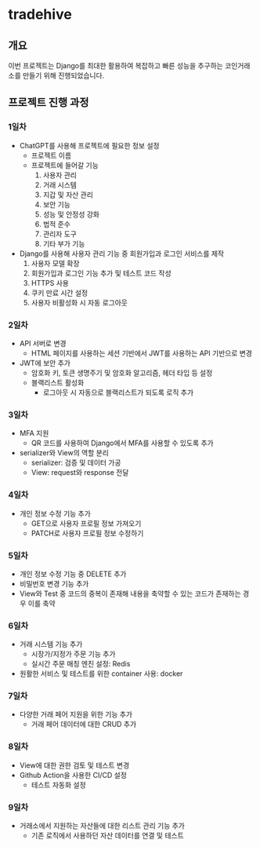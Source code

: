 # tradehive

## 개요

이번 프로젝트는 Django를 최대한 활용하여 복잡하고 빠른 성능을 추구하는 코인거래소를 만들기 위해 진행되었습니다.

## 프로젝트 진행 과정

### 1일차

- ChatGPT를 사용해 프로젝트에 필요한 정보 설정
    - 프로젝트 이름
    - 프로젝트에 들어갈 기능
        1. 사용자 관리
        2. 거래 시스템
        3. 지갑 및 자산 관리
        4. 보안 기능
        5. 성능 및 안정성 강화
        6. 법적 준수
        7. 관리자 도구
        8. 기타 부가 기능
- Django를 사용해 사용자 관리 기능 중 회원가입과 로그인 서비스를 제작
    1. 사용자 모델 확장
    2. 회원가입과 로그인 기능 추가 및 테스트 코드 작성
    3. HTTPS 사용
    4. 쿠키 만료 시간 설정
    5. 사용자 비활성화 시 자동 로그아웃

### 2일차

- API 서버로 변경
    - HTML 페이지를 사용하는 세션 기반에서 JWT를 사용하는 API 기반으로 변경
- JWT에 보안 추가
    - 암호화 키, 토큰 생명주기 및 암호화 알고리즘, 헤더 타입 등 설정
    - 블랙리스트 활성화
        - 로그아웃 시 자동으로 블랙리스트가 되도록 로직 추가

### 3일차

- MFA 지원
    - QR 코드를 사용하여 Django에서 MFA를 사용할 수 있도록 추가
- serializer와 View의 역할 분리
    - serializer: 검증 및 데이터 가공
    - View: request와 response 전달

### 4일차

- 개인 정보 수정 기능 추가
    - GET으로 사용자 프로필 정보 가져오기
    - PATCH로 사용자 프로필 정보 수정하기

### 5일차

- 개인 정보 수정 기능 중 DELETE 추가
- 비밀번호 변경 기능 추가
- View와 Test 중 코드의 중복이 존재해 내용을 축약할 수 있는 코드가 존재하는 경우 이를 축약

### 6일차

- 거래 시스템 기능 추가
    - 시장가/지정가 주문 기능 추가
    - 실시간 주문 매칭 엔진 설정: Redis
- 원활한 서비스 및 테스트를 위한 container 사용: docker

### 7일차

- 다양한 거래 페어 지원을 위한 기능 추가
    - 거래 페어 데이터에 대한 CRUD 추가

### 8일차

- View에 대한 권한 검토 및 테스트 변경
- Github Action을 사용한 CI/CD 설정
    - 테스트 자동화 설정

### 9일차

- 거래소에서 지원하는 자산들에 대한 리스트 관리 기능 추가
    - 기존 로직에서 사용하던 자산 데이터를 연결 및 테스트
